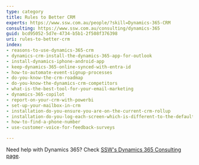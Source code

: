 ```yaml
---
type: category
title: Rules to Better CRM
experts: https://www.ssw.com.au/people/?skill=Dynamics-365-CRM
consulting: https://www.ssw.com.au/consulting/dynamics-365
guid: bcd95052-5d7e-4734-b5b1-2f508f376398
uri: rules-to-better-crm
index:
- reasons-to-use-dynamics-365-crm
- dynamics-crm-install-the-dynamics-365-app-for-outlook
- install-dynamics-iphone-android-app
- keep-dynamics-365-online-synced-with-entra-id
- how-to-automate-event-signup-processes
- do-you-know-the-crm-roadmap
- do-you-know-the-dynamics-crm-competitors
- what-is-the-best-tool-for-your-email-marketing
- dynamics-365-copilot
- report-on-your-crm-with-powerbi
- set-up-your-mailbox-in-crm
- installation-do-you-ensure-you-are-on-the-current-crm-rollup
- installation-do-you-log-each-screen-which-is-different-to-the-default
- how-to-find-a-phone-number
- use-customer-voice-for-feedback-surveys

---
```


Need help with Dynamics 365? Check [SSW's Dynamics 365 Consulting page](https://www.ssw.com.au/consulting/dynamics-365).
